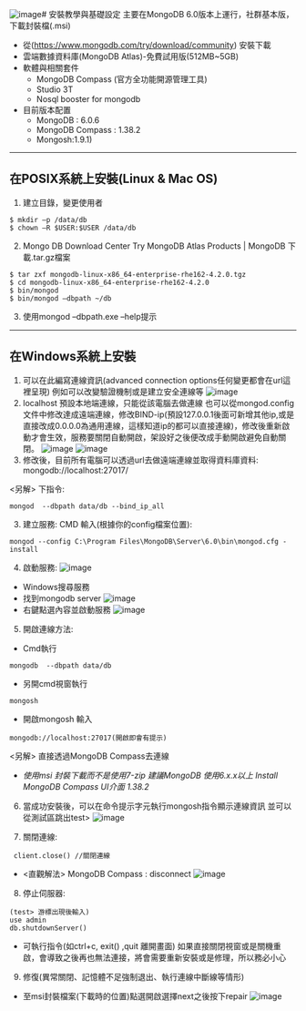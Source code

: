 ![image](https://github.com/brian09088/MongoDB/assets/72643996/df8b2c44-e184-46cc-a802-dc2e3f962c91)# 安裝教學與基礎設定
主要在MongoDB 6.0版本上運行，社群基本版，下載封裝檔(.msi)
- 從(https://www.mongodb.com/try/download/community)  安裝下載
- 雲端數據資料庫(MongoDB Atlas)-免費試用版(512MB~5GB)
- 軟體與相關套件
  - MongoDB Compass (官方全功能開源管理工具)
  - Studio 3T
  - Nosql booster for mongodb
- 目前版本配置
  - MongoDB : 6.0.6
  - MongoDB Compass : 1.38.2
  - Mongosh:1.9.1)
------
## 在POSIX系統上安裝(Linux & Mac OS)
1. 建立目錄，變更使用者
```
$ mkdir –p /data/db
$ chown –R $USER:$USER /data/db
```
2. Mongo DB Download Center Try MongoDB Atlas Products | MongoDB 下載.tar.gz檔案
```
$ tar zxf mongodb-linux-x86_64-enterprise-rhe162-4.2.0.tgz
$ cd mongodb-linux-x86_64-enterprise-rhe162-4.2.0
$ bin/mongod
$ bin/mongod –dbpath ~/db
```
3. 使用mongod –dbpath.exe –help提示
------
## 在Windows系統上安裝
1. 可以在此編寫連線資訊(advanced connection options任何變更都會在url這裡呈現)
例如可以改變驗證機制或是建立安全連線等
![image](https://github.com/brian09088/MongoDB/assets/72643996/dc2f8127-7880-4c13-8b9d-cc7b571986b7)
2. localhost 預設本地端連線，只能從該電腦去做連線 
也可以從mongod.config文件中修改達成遠端連線，修改BIND-ip(預設127.0.0.1後面可新增其他ip,或是直接改成0.0.0.0為通用連線，這樣知道ip的都可以直接連線)，修改後重新啟動才會生效，服務要關閉自動開啟，架設好之後便改成手動開啟避免自動關閉。
![image](https://github.com/brian09088/MongoDB/assets/72643996/01b521b4-bf08-42c4-b3f1-29dfbd862252)
![image](https://github.com/brian09088/MongoDB/assets/72643996/08f47789-d1b9-4b5c-800d-792359ec5b68)
4.	修改後，目前所有電腦可以透過url去做遠端連線並取得資料庫資料:
mongodb://localhost:27017/

<另解> 下指令:
```
mongod  --dbpath data/db --bind_ip_all
```
3. 建立服務:
CMD 輸入(根據你的config檔案位置):
```
mongod --config C:\Program Files\MongoDB\Server\6.0\bin\mongod.cfg -install
```
4. 啟動服務:
![image](https://github.com/brian09088/MongoDB/assets/72643996/ad638bf7-ab95-4b72-9fd7-b46358bea5c7)
- Windows搜尋服務
- 找到mongodb server
![image](https://github.com/brian09088/MongoDB/assets/72643996/b0e8812f-056a-4b7b-b32b-b75d10e6d509)
- 右鍵點選內容並啟動服務
![image](https://github.com/brian09088/MongoDB/assets/72643996/3e7bb2d2-e7b4-4f1d-ad6d-198bb21ba941)

5. 開啟連線方法:
- Cmd執行
```
mongodb  --dbpath data/db
```
- 另開cmd視窗執行
```
mongosh
```
- 開啟mongosh  輸入
```
mongodb://localhost:27017(開啟即會有提示)
```
<另解> 直接透過MongoDB Compass去連線
- *使用msi 封裝下載而不是使用7-zip 建議MongoDB 使用6.x.x以上
Install MongoDB Compass UI介面 1.38.2*

6. 當成功安裝後，可以在命令提示字元執行mongosh指令顯示連線資訊
並可以從測試區跳出test>
![image](https://github.com/brian09088/MongoDB/assets/72643996/8031bf9d-45a2-40c1-a437-b2af6fd9e11d)

7. 關閉連線:
```
 client.close() //關閉連線
```
- <直觀解法> MongoDB Compass : disconnect
![image](https://github.com/brian09088/MongoDB/assets/72643996/0964bc5c-216f-4f81-9c6c-48b853a1d748)

8. 停止伺服器:
```
(test> 游標出現後輸入) 
use admin
db.shutdownServer()
```
- 可執行指令(如ctrl+c, exit() ,quit 離開畫面)
如果直接關閉視窗或是關機重啟，會導致之後再也無法連接，將會需要重新安裝或是修理，所以務必小心

9. 修復(異常關閉、記憶體不足強制退出、執行連線中斷線等情形)
- 至msi封裝檔案(下載時的位置)點選開啟選擇next之後按下repair
![image](https://github.com/brian09088/MongoDB/assets/72643996/68fa77dc-0f3d-4c5c-a818-4358c6a031d9)





